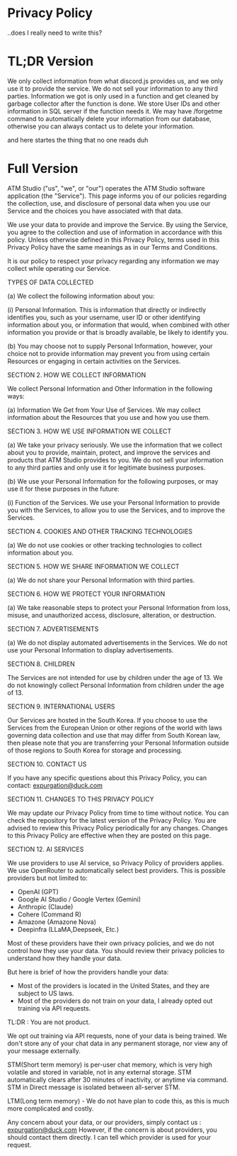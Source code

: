 # Privacy Policy

..does I really need to write this?

# TL;DR Version

We only collect information from what discord.js provides us, and we only use it to provide the service. We do not sell your information to any third parties. Information we got is only used in a function and get cleaned by garbage collector after the function is done. We store User IDs and other information in SQL server if the function needs it. We may have /forgetme command to automatically delete your information from our database, otherwise you can always contact us to delete your information.

and here startes the thing that no one reads duh

# Full Version

ATM Studio ("us", "we", or "our") operates the ATM Studio software application (the "Service"). This page informs you of our policies regarding the collection, use, and disclosure of personal data when you use our Service and the choices you have associated with that data.

We use your data to provide and improve the Service. By using the Service, you agree to the collection and use of information in accordance with this policy. Unless otherwise defined in this Privacy Policy, terms used in this Privacy Policy have the same meanings as in our Terms and Conditions.

It is our policy to respect your privacy regarding any information we may collect while operating our Service.

TYPES OF DATA COLLECTED

(a) We collect the following information about you:

(i) Personal Information. This is information that directly or indirectly identifies you, such as your username, user ID or other identifying information about you, or information that would, when combined with other information you provide or that is broadly available, be likely to identify you.

(b) You may choose not to supply Personal Information, however, your choice not to provide information may prevent you from using certain Resources or engaging in certain activities on the Services.

SECTION 2. HOW WE COLLECT INFORMATION

We collect Personal Information and Other Information in the following ways:

(a) Information We Get from Your Use of Services. We may collect information about the Resources that you use and how you use them.

SECTION 3. HOW WE USE INFORMATION WE COLLECT

(a) We take your privacy seriously. We use the information that we collect about you to provide, maintain, protect, and improve the services and products that ATM Studio provides to you. We do not sell your information to any third parties and only use it for legitimate business purposes.

(b) We use your Personal Information for the following purposes, or may use it for these purposes in the future:

(i) Function of the Services. We use your Personal Information to provide you with the Services, to allow you to use the Services, and to improve the Services.

SECTION 4. COOKIES AND OTHER TRACKING TECHNOLOGIES

(a) We do not use cookies or other tracking technologies to collect information about you.

SECTION 5. HOW WE SHARE INFORMATION WE COLLECT

(a) We do not share your Personal Information with third parties.

SECTION 6. HOW WE PROTECT YOUR INFORMATION

(a) We take reasonable steps to protect your Personal Information from loss, misuse, and unauthorized access, disclosure, alteration, or destruction.

SECTION 7. ADVERTISEMENTS

(a) We do not display automated advertisements in the Services. We do not use your Personal Information to display advertisements.

SECTION 8. CHILDREN

The Services are not intended for use by children under the age of 13. We do not knowingly collect Personal Information from children under the age of 13.

SECTION 9. INTERNATIONAL USERS

Our Services are hosted in the South Korea. If you choose to use the Services from the European Union or other regions of the world with laws governing data collection and use that may differ from South Korean law, then please note that you are transferring your Personal Information outside of those regions to South Korea for storage and processing.

SECTION 10. CONTACT US

If you have any specific questions about this Privacy Policy, you can contact:
expurgation@duck.com

SECTION 11. CHANGES TO THIS PRIVACY POLICY

We may update our Privacy Policy from time to time without notice. You can check the repository for the latest version of the Privacy Policy. You are advised to review this Privacy Policy periodically for any changes. Changes to this Privacy Policy are effective when they are posted on this page.

SECTION 12. AI SERVICES

We use providers to use AI service, so Privacy Policy of providers applies.
We use OpenRouter to automatically select best providers.
This is possible providers but not limited to:

- OpenAI (GPT)
- Google AI Studio / Google Vertex (Gemini)
- Anthropic (Claude)
- Cohere (Command R)
- Amazone (Amazone Nova)
- Deepinfra (LLaMA,Deepseek, Etc.)

Most of these providers have their own privacy policies, and we do not control how they use your data. You should review their privacy policies to understand how they handle your data.

But here is brief of how the providers handle your data:

- Most of the providers is located in the United States, and they are subject to US laws.
- Most of the providers do not train on your data, I already opted out training via API requests.

TL:DR : You are not product.

We opt out training via API requests, none of your data is being trained.
We don't store any of your chat data in any permanent storage, nor view any of your message externally.

STM(Short term memory) is per-user chat memory, which is very high volatile and stored in variable, not in any external storage. STM automatically clears after 30 minutes of inactivity, or anytime via command. STM in Direct message is isolated between all-server STM.

LTM(Long term memory) - We do not have plan to code this, as this is much more complicated and costly.

Any concern about your data, or our providers, simply contact us : expurgation@duck.com
However, if the concern is about providers, you should contact them directly. I can tell which provider is used for your request.

